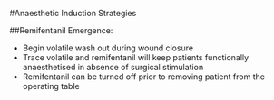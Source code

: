 #Anaesthetic Induction Strategies



##Remifentanil
Emergence:
* Begin volatile wash out during wound closure
* Trace volatile and remifentanil will keep patients functionally anaesthetised in absence of surgical stimulation
* Remifentanil can be turned off prior to removing patient from the operating table